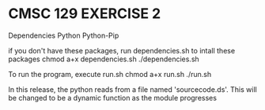 CMSC 129 EXERCISE 2
==============================================================================

Dependencies
Python
Python-Pip

if you don't have these packages, run dependencies.sh to intall these packages
chmod a+x dependencies.sh
./dependencies.sh

To run the program, execute run.sh
chmod a+x run.sh
./run.sh

In this release, the python reads from a file named 'sourcecode.ds'. This will be changed to be a dynamic function as the module progresses

